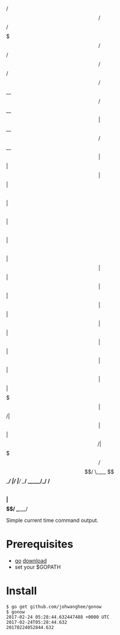 
  /$$$$$$   /$$$$$$  /$$$$$$$   /$$$$$$  /$$  /$$  /$$
 /$$__  $$ /$$__  $$| $$__  $$ /$$__  $$| $$ | $$ | $$
| $$  \ $$| $$  \ $$| $$  \ $$| $$  \ $$| $$ | $$ | $$
| $$  | $$| $$  | $$| $$  | $$| $$  | $$| $$ | $$ | $$
|  $$$$$$$|  $$$$$$/| $$  | $$|  $$$$$$/|  $$$$$/$$$$/
 \____  $$ \______/ |__/  |__/ \______/  \_____/\___/
 /$$  \ $$
|  $$$$$$/
 \______/

Simple current time command output.

# Prerequisites
- [go](https://golang.org/) [download](https://golang.org/dl/)
- set your $GOPATH

# Install
```Shell
$ go get github.com/johwanghee/gonow
$ gonow
2017-02-24 05:28:44.632447488 +0000 UTC
2017-02-24T05:28:44.632
20170224052844.632
```


